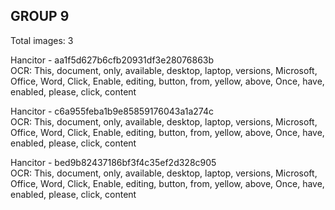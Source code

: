 ## GROUP 9
Total images: 3  

Hancitor - aa1f5d627b6cfb20931df3e28076863b  
OCR: This, document, only, available, desktop, laptop, versions, Microsoft, Office, Word, Click, Enable, editing, button, from, yellow, above, Once, have, enabled, please, click, content  

Hancitor - c6a955feba1b9e85859176043a1a274c  
OCR: This, document, only, available, desktop, laptop, versions, Microsoft, Office, Word, Click, Enable, editing, button, from, yellow, above, Once, have, enabled, please, click, content  

Hancitor - bed9b82437186bf3f4c35ef2d328c905  
OCR: This, document, only, available, desktop, laptop, versions, Microsoft, Office, Word, Click, Enable, editing, button, from, yellow, above, Once, have, enabled, please, click, content  

